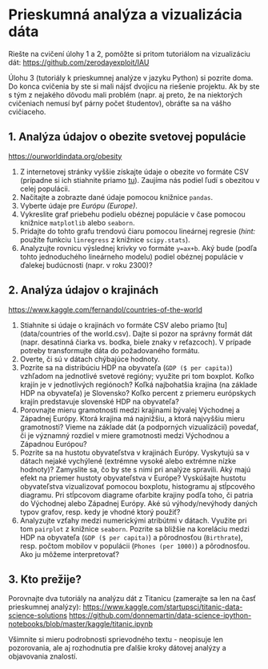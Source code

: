 # Prieskumná analýza a vizualizácia dáta

Riešte na cvičení úlohy 1 a 2, pomôžte si pritom tutoriálom na vizualizáciu dát: https://github.com/zerodayexploit/IAU 

Úlohu 3 (tutoriály k prieskumnej analýze v jazyku Python) si pozrite doma. Do konca cvičenia by ste si mali nájsť dvojicu na riešenie projektu. Ak by ste s tým z nejakého dôvodu mali problém (napr. aj preto, že na niektorých cvičeniach nemusí byť párny počet študentov), obráťte sa na vášho cvičiaceho.


## 1. Analýza údajov o obezite svetovej populácie
https://ourworldindata.org/obesity

1. Z internetovej stránky vyššie získajte údaje o obezite vo formáte CSV (prípadne si ich stiahnite priamo [tu](data/share-of-adults-defined-as-obese.csv)). Zaujíma nás podiel ľudí s obezitou v celej populácii.
2. Načitajte a zobrazte dané údaje pomocou knižnice `pandas`.
3. Vyberte údaje pre *Európu (Europe)*.
4. Vykreslite graf priebehu podielu obéznej populácie v čase pomocou knižnice `matplotlib` alebo `seaborn`.
5. Pridajte do tohto grafu trendovú čiaru pomocou lineárnej regresie (*hint:* použite funkciu `linregress` z knižnice `scipy.stats`).
6. Analyzujte rovnicu výslednej krivky vo formáte `y=ax+b`. Aký bude (podľa tohto jednoduchého lineárneho modelu) podiel obéznej populácie v ďalekej budúcnosti (napr. v roku 2300)?


## 2. Analýza údajov o krajinách
https://www.kaggle.com/fernandol/countries-of-the-world

1. Stiahnite si údaje o krajinách vo formáte CSV alebo priamo [tu](data/countries of the world.csv). Dajte si pozor na správny formát dát (napr. desatinná čiarka vs. bodka, biele znaky v reťazcoch). V prípade potreby transformujte dáta do požadovaného formátu.
2. Overte, či sú v dátach chýbajúce hodnoty.
3. Pozrite sa na distribúciu HDP na obyvateľa (`GDP ($ per capita)`) vzhľadom na jednotlivé svetové regióny; využite pri tom boxplot. Koľko krajín je v jednotlivých regiónoch? Koľká najbohatšia krajina (na základe HDP na obyvateľa) je Slovensko? Koľko percent z priemeru európskych krajín predstavuje slovenské HDP na obyvateľa?
4. Porovnajte mieru gramotnosti medzi krajinami bývalej Východnej a Západnej Európy. Ktorá krajina má najnižšiu, a ktorá najvyššiu mieru gramotnosti? Vieme na základe dát (a podporných vizualizácií) povedať, či je významný rozdiel v miere gramotnosti medzi Východnou a Západnou Európou?
5. Pozrite sa na hustotu obyvateľstva v krajinách Európy. Vyskytujú sa v dátach nejaké vychýlené (extrémne vysoké alebo extrémne nízke hodnoty)? Zamyslite sa, čo by ste s nimi pri analýze spravili. Aký majú efekt na priemer hustoty obyvateľstva v Európe? Vyskúšajte hustotu obyvateľstva vizualizovať pomocou boxplotu, histogramu aj stĺpcového diagramu. Pri stĺpcovom diagrame ofarbite krajiny podľa toho, či patria do Východnej alebo Západnej Európy. Aké sú výhody/nevýhody daných typov grafov, resp. kedy je vhodné ktorý použiť?
6. Analyzujte vzťahy medzi numerickými atribútmi v dátach. Využite pri tom `pairplot` z knižnice `seaborn`. Pozrite sa bližšie na koreláciu medzi HDP na obyvateľa (`GDP ($ per capita)`) a pôrodnosťou (`Birthrate`), resp. počtom mobilov v populácii (`Phones (per 1000)`) a pôrodnosťou. Ako ju môžeme interpretovať?

## 3. Kto prežije?
Porovnajte dva tutoriály na analýzu dát z Titanicu (zamerajte sa len na časť prieskumnej analýzy):
https://www.kaggle.com/startupsci/titanic-data-science-solutions
https://github.com/donnemartin/data-science-ipython-notebooks/blob/master/kaggle/titanic.ipynb

Všimnite si mieru podrobnosti sprievodného textu - neopisuje len pozorovania, ale aj rozhodnutia pre ďalšie kroky dátovej analýzy a objavovania znalostí.

